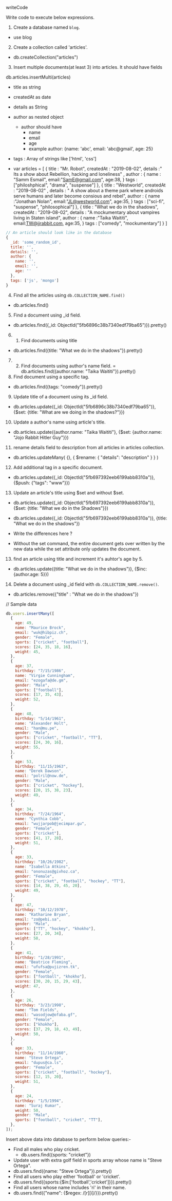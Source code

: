 writeCode

Write code to execute below expressions.

1. Create a database named `blog`.
 - use blog
2. Create a collection called 'articles'.
 - db.createCollection("articles")
3. Insert multiple documents(at least 3) into articles. It should have fields
 

 db.articles.insertMulti(articles)
- title as string
- createdAt as date
- details as String
- author as nested object
  - author should have
    - name
    - email
    - age
    - example author: {name: 'abc', email: 'abc@gmail', age: 25}
- tags : Array of strings like ['html', 'css']

- var articles =  [
     {
       title : "Mr. Robot",
       createdAt : "2019-08-02",
       details :" Its a show about Rebellion, hacking and loneliness" ,
       author : {
         name : "Samm Esmail",
         email:"SamE@gmail.com",
         age:38,
       }
       tags : ["philoshphical", "drama", "suspense"]
     },
   {
       title : "Westworld",
       createdAt : "2019-08-02" ,
       details : " A show about a theme park where androids serve humans and later become consious and rebel",
       author : {
         name :"Jonathan Nolan",
         email:"JL@westworld.com",
         age:35,
       }
       tags : ["sci-fi", "suspense", "philosophical"]
     },
     {
       title : "What we do in the shadows",
       createdAt :  "2019-08-02",
       details : "A mockumentary about vampires living in Staten island",
       author : {
         name :"Taika Waititi",
         email:TW@jjrabbit.com,
         age:35,
       }
       tags : ["comedy", "mockumentary"]
     }
 ]

```js
// An article should look like in the database
{
  _id: 'some_random_id',
  title: '',
  details: '',
  author: {
    name: '',
    email: '',
    age: ''
  },
  tags: ['js', 'mongo']
}
```

4. Find all the articles using `db.COLLECTION_NAME.find()`
 - db.articles.find()
5. Find a document using \_id field.
 - db.articles.find({_id: ObjectId("5fb6896c38b7340edf79ba65")}).pretty()
6. 1. Find documents using title
 - db.articles.find({title: "What we do in the shadows"}).pretty()
7. 2. Find documents using author's name field.
 = db.articles.find({author.name: "Taika Waititi"}).pretty()
8. Find document using a specific tag.
 - db.articles.find({tags: "comedy"}).pretty()

9. Update title of a document using its \_id field.
 - db.articles.update({_id: ObjectId("5fb6896c38b7340edf79ba65")}, {$set: {title: "What are we doing in the shadows?"}})
10. Update a author's name using article's title.
 - db.articles.update({author.name: "Taika Waititi"}, {$set: {author.name: "Jojo Rabbit Hitler Guy"}})
11. rename details field to description from all articles in articles collection.
 - db.articles.updateMany( {}, { $rename: { "details": "description" } } )
12. Add additional tag in a specific document.
 - db.articles.update({_id: ObjectId("5fb697392eeb6199abb8310a")}, {$push: {"tags": "www"}})
13. Update an article's title using $set and without $set.
 - db.articles.update({_id: ObjectId("5fb697392eeb6199abb8310a")}, {$set: {title: "What we do in the Shadows"}})

 - db.articles.update({_id: ObjectId("5fb697392eeb6199abb8310a")}, {title: "What we do in the shadows"})
- Write the differences here ?
 - Without the set command, the entire document gets over written by the new data while the set attribute only updates the document.

13. find an article using title and increment it's auhtor's age by 5.
 - db.articles.update({title: "What we do in the shadows")}, {$inc: {author.age: 5}})

14. Delete a document using \_id field with `db.COLLECTION_NAME.remove()`.
  - db.articles.remove({"title" : "What we do in the shadows"})

// Sample data

```js
db.users.insertMany([
  {
    age: 49,
    name: "Maurice Brock",
    email: "wuk@hibpiz.ch",
    gender: "Female",
    sports: ["cricket", "football"],
    scores: [24, 35, 18, 16],
    weight: 45,
  },
  {
    age: 37,
    birthday: "7/15/1986",
    name: "Virgie Cunningham",
    email: "ezogafa@de.gm",
    gender: "Male",
    sports: ["football"],
    scores: [17, 35, 43],
    weight: 52,
  },
  {
    age: 48,
    birthday: "5/14/1961",
    name: "Alexander Holt",
    email: "han@mu.pe",
    gender: "Male",
    sports: ["cricket", "football", "TT"],
    scores: [24, 30, 16],
    weight: 55,
  },
  {
    age: 53,
    birthday: "11/15/1963",
    name: "Derek Dawson",
    email: "polril@now.de",
    gender: "Male",
    sports: ["cricket", "hockey"],
    scores: [20, 15, 38, 23],
    weight: 49,
  },
  {
    age: 34,
    birthday: "7/24/1964",
    name: "Cynthia Cobb",
    email: "wujjarpob@jecimpar.gu",
    gender: "Female",
    sports: ["cricket"],
    scores: [41, 17, 28],
    weight: 51,
  },
  {
    age: 33,
    birthday: "10/26/1982",
    name: "Isabella Atkins",
    email: "ononuzas@givhoz.ca",
    gender: "Female",
    sports: ["cricket", "football", "hockey", "TT"],
    scores: [14, 38, 29, 45, 20],
    weight: 49,
  },
  {
    age: 47,
    birthday: "10/12/1978",
    name: "Katharine Bryan",
    email: "zo@pebi.sa",
    gender: "Male",
    sports: ["TT", "hockey", "khokho"],
    scores: [27, 20, 34],
    weight: 58,
  },
  {
    age: 41,
    birthday: "1/28/1991",
    name: "Beatrice Fleming",
    email: "ufufsa@pujizren.tk",
    gender: "Female",
    sports: ["football", "khokho"],
    scores: [30, 20, 15, 29, 43],
    weight: 47,
  },
  {
    age: 26,
    birthday: "3/23/1998",
    name: "Tom Fields",
    email: "wasodjow@ofaba.gf",
    gender: "Female",
    sports: ["khokho"],
    scores: [37, 29, 18, 43, 49],
    weight: 50,
  },
  {
    age: 33,
    birthday: "11/14/1960",
    name: "Steve Ortega",
    email: "dupus@ca.ls",
    gender: "Female",
    sports: ["cricket", "football", "hockey"],
    scores: [12, 15, 20],
    weight: 51,
  },
  {
    age: 24,
    birthday: "1/5/1994",
    name: "Suraj Kumar",
    weight: 50,
    gender: "Male",
    sports: ["football", "cricket", "TT"],
  },
]);
```

Insert above data into database to perform below queries:-

- Find all males who play cricket.
  - db.users.find({sports: "cricket"})
- Update user with extra golf field in sports array whose name is "Steve Ortega".
 - db.users.find({name: "Steve Ortega"}).pretty()
- Find all users who play either 'football' or 'cricket'.
 - db.users.find({sports:{$in:['football','cricket']}}).pretty()
- Find all users whose name includes 'ri' in their name.
 - db.users.find({"name": {$regex: /[r][i]/}}).pretty()
